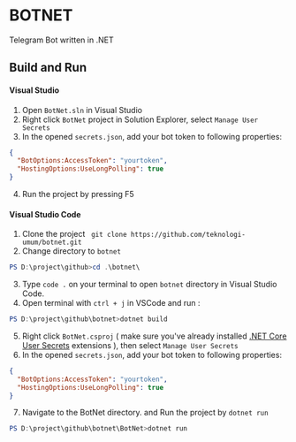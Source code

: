 # BOTNET
Telegram Bot written in .NET

## Build and Run
#### Visual Studio

1. Open `BotNet.sln` in Visual Studio
2. Right click `BotNet` project in Solution Explorer, select `Manage User Secrets`
3. In the opened `secrets.json`, add your bot token to following properties:

```json
{
  "BotOptions:AccessToken": "yourtoken",
  "HostingOptions:UseLongPolling": true
}
```

4. Run the project by pressing F5

#### Visual Studio Code

1. Clone the project ` git clone https://github.com/teknologi-umum/botnet.git`
2. Change directory to `botnet` 
```powershell
PS D:\project\github>cd .\botnet\
```
3. Type `code .` on your terminal to open `botnet` directory in Visual Studio Code.
4. Open terminal with `ctrl + j` in VSCode and run :  
```powershell
PS D:\project\github\botnet>dotnet build
```
5. Right click `BotNet.csproj` (  make sure you've already installed [.NET Core User Secrets](https://marketplace.visualstudio.com/items?itemName=adrianwilczynski.user-secrets) extensions ), then select `Manage User Secrets`
6. In the opened `secrets.json`, add your bot token to following properties:

```json
{
  "BotOptions:AccessToken": "yourtoken",
  "HostingOptions:UseLongPolling": true
}
```
7. Navigate to the BotNet directory. and Run the project by `dotnet run`
```powershell
PS D:\project\github\botnet\BotNet>dotnet run
```
